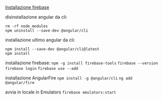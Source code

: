 
[Installazione firebase](https://firebase.google.com/codelabs/firebase-web?hl=it#9)

disinstallazione angular da cli:
```
rm -rf node_modules
npm uninstall --save-dev @angular/cli
```

installazione ultimo angular da cli:
```
npm install --save-dev @angular/cli@latest
npm install
```

installazione firebase: 
```npm -g install firebase-tools```
```firebase --version```
```firebase login```
```firebase use --add```

installazione AngularFire
```npm install -g @angular/cli```
```ng add @angular/fire```

avvia in locale in Emulators
```firebase emulators:start```
